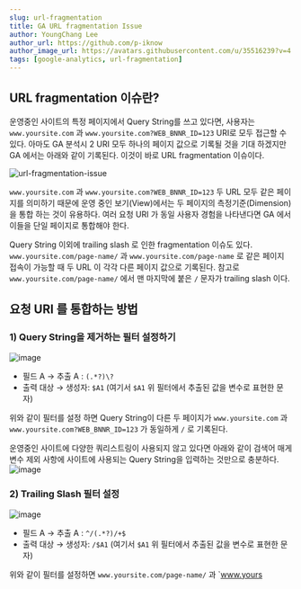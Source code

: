 ```yaml
---
slug: url-fragmentation
title: GA URL fragmentation Issue
author: YoungChang Lee
author_url: https://github.com/p-iknow
author_image_url: https://avatars.githubusercontent.com/u/35516239?v=4
tags: [google-analytics, url-fragmentation]
---
```


## URL fragmentation 이슈란?
운영중인 사이트의 특정 페이지에서 Query String를 쓰고 있다면, 사용자는 `www.yoursite.com` 과 `www.yoursite.com?WEB_BNNR_ID=123` URI로  모두 접근할 수 있다.  아마도 GA 분석시 2 URI 모두 하나의 페이지 값으로 기록될 것을 기대 하겠지만 GA 에서는 아래와 같이 기록된다.  이것이 바로 URL fragmentation 이슈이다.

![url-fragmentation-issue](https://user-images.githubusercontent.com/35516239/130347429-d05e9139-866d-4acf-8c08-41142cf16ae4.png)

 `www.yoursite.com` 과 `www.yoursite.com?WEB_BNNR_ID=123` 두 URL 모두 같은 페이지를 의미하기  때문에 운영 중인 보기(View)에서는 두 페이지의 측정기준(Dimension)을 통합 하는 것이 유용하다. 여러 요청 URI 가 동일 사용자 경험을 나타낸다면 GA 에서 이들을 단일 페이지로 통합해야 한다.

Query String 이외에 trailing slash 로 인한 fragmentation 이슈도 있다. `www.yoursite.com/page-name/` 과  `www.yoursite.com/page-name` 로 같은 페이지 접속이 가능할 때 두 URL 이 각각 다른 페이지 값으로 기록된다.   참고로 `www.yoursite.com/page-name/` 에서 맨 마지막에 붙은 `/` 문자가 trailing slash 이다.

## 요청 URI 를 통합하는 방법
### 1) Query String을 제거하는 필터 설정하기
![image](https://user-images.githubusercontent.com/35516239/130347651-5bc8bc66-f4ab-41ab-ab89-c40f8d6ed764.png)

- 필드 A → 추출 A : `(.*?)\?`
- 출력 대상  → 생성자:  `$A1`  (여기서 `$A1` 위 필터에서 추출된 값을 변수로 표현한 문자)

위와 같이 필터를 설정 하면 Query String이 다른 두 페이지가 `www.yoursite.com` 과 `www.yoursite.com?WEB_BNNR_ID=123` 가 동일하게  `/` 로 기록된다.

운영중인 사이트에 다양한 쿼리스트링이 사용되지 않고 있다면 아래와 같이 검색어 매게 변수 제외 사항에 사이트에 사용되는 Query String을 입력하는 것만으로 충분하다. 
![image](https://user-images.githubusercontent.com/35516239/130347850-ef76d816-8b71-43ec-a4ae-9e2b3520a3d0.png)


### 2) Trailing Slash 필터 설정
![image](https://user-images.githubusercontent.com/35516239/130347721-a11ef326-4434-493d-888d-4f5a1c47cc45.png)

- 필드 A → 추출 A : `^/(.*?)/+$`
- 출력 대상  → 생성자:  `/$A1`  (여기서 `$A1` 위 필터에서 추출된 값을 변수로 표현한 문자)

 위와 같이 필터를 설정하면 `www.yoursite.com/page-name/` 과  `www.yours